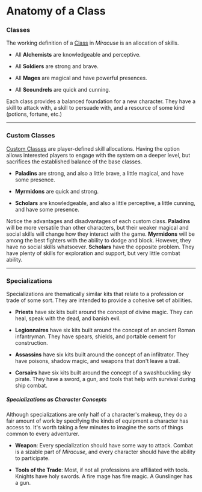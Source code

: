 # Anatomy of a Class

### Classes

The working definition of a [Class](../docs/classes/index.html) in _Miracuse_ is an allocation of skills.

- All **Alchemists** are knowledgeable and perceptive.

- All **Soldiers** are strong and brave.

- All **Mages** are magical and have powerful presences.

- All **Scoundrels** are quick and cunning.

Each class provides a balanced foundation for a new character. They have a skill to attack with, a skill to persuade with, and a resource of some kind (potions, fortune, etc.)

---

### Custom Classes

[Custom Classes](../docs/more/custom_class.html) are player-defined skill allocations. Having the option allows interested players to engage with the system on a deeper level, but sacrifices the established balance of the base classes.

- **Paladins** are strong, and also a little brave, a little magical, and have some presence.

- **Myrmidons** are quick and strong.

- **Scholars** are knowledgeable, and also a little perceptive, a little cunning, and have some presence.

Notice the advantages and disadvantages of each custom class. **Paladins** will be more versatile than other characters, but their weaker magical and social skills will change how they interact with the game. **Myrmidons** will be among the best fighters with the ability to dodge and block. However, they have no social skills whatsoever. **Scholars** have the opposite problem. They have plenty of skills for exploration and support, but very little combat ability.

---

### Specializations

Specializations are thematically similar kits that relate to a profession or trade of some sort. They are intended to provide a cohesive set of abilities.

- **Priests** have six kits built around the concept of divine magic. They can heal, speak with the dead, and banish evil.

- **Legionnaires** have six kits built around the concept of an ancient Roman infantryman. They have spears, shields, and portable cement for construction.

- **Assassins** have six kits built around the concept of an infiltrator. They have poisons, shadow magic, and weapons that don't leave a trail.

- **Corsairs** have six kits built around the concept of a swashbuckling sky pirate. They have a sword, a gun, and tools that help with survival during ship combat.


##### Specializations as Character Concepts

Although specializations are only half of a character's makeup, they do a fair amount of work by specifying the kinds of equipment a character has access to. It's worth taking a few minutes to imagine the sorts of things common to every adventurer.

* **Weapon**: Every specialization should have some way to attack. Combat is a sizable part of _Miracuse_, and every character should have the ability to participate.

* **Tools of the Trade**: Most, if not all professions are affiliated with tools. Knights have holy swords. A fire mage has fire magic. A Gunslinger has a gun. 

